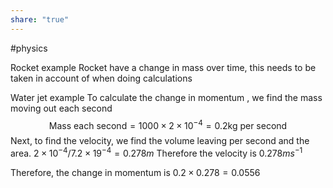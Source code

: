 ```yaml
---
share: "true"
---
```

#physics 

Rocket example
Rocket have a change in mass over time, this needs to be taken in account of when doing calculations

Water jet example
To calculate the change in momentum , we find the mass moving out each second $$\text{Mass each second} = 1000 \times 2 \times 10^{-4} = 0.2 \text{kg per second}$$
Next, to find the velocity, we find the volume leaving per second and the area. $2 \times 10^{-4} / 7.2 \times 19^{-4} = 0.278  m$ Therefore the velocity is $0.278ms^{-1}$

Therefore, the change in momentum is $0.2 \times 0.278  =  0.0556$

